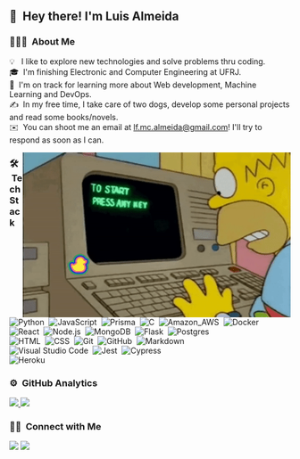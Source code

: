 
 ## 👋 &nbsp;Hey there! I'm Luis Almeida 

### 👨🏻‍💻 &nbsp;About Me

💡 &nbsp; I like to explore new technologies and solve problems thru coding.\
🎓 &nbsp;I'm finishing Electronic and Computer Engineering at UFRJ.\
🌱 &nbsp;I'm on track for learning more about Web development, Machine Learning and DevOps.\
✍️ &nbsp;In my free time, I take care of two dogs, develop some personal projects and read some books/novels.\
✉️ &nbsp;You can shoot me an email at lf.mc.almeida@gmail.com! I'll try to respond as soon as I can.

<img alt="Night Coding" src="https://github.com/Backus88/Backus88/blob/main/how-to-start.gif?raw=true" align="right"/>

### 🛠 &nbsp;Tech Stack

![Python](https://img.shields.io/badge/-Python-05122A?style=flat&logo=python)&nbsp;
![JavaScript](https://img.shields.io/badge/-JavaScript-05122A?style=flat&logo=javascript)&nbsp;
![Prisma](https://img.shields.io/badge/-Prisma-05122A?style=flat&logo=Prisma&logoColor=FFA518)&nbsp;
![C](https://img.shields.io/badge/-C-05122A?style=flat&logo=C&logoColor=A8B9CC)&nbsp;
![Amazon_AWS](https://img.shields.io/badge/-Amazon_AWS-05122A?style=flat&logo=amazonaws&logoColor=orange)&nbsp;
![Docker](https://img.shields.io/badge/-Docker-05122A?style=flat&logo=docker&logoColor=276DC3)\
![React](https://img.shields.io/badge/-React-05122A?style=flat&logo=react)&nbsp;
![Node.js](https://img.shields.io/badge/-Node.js-05122A?style=flat&logo=node.js)&nbsp;
![MongoDB](https://img.shields.io/badge/-MongoDB-05122A?style=flat&logo=mongodb&logoColor=green)&nbsp;
![Flask](https://img.shields.io/badge/-Flask-05122A?style=flat&logo=flask)&nbsp;
![Postgres](https://img.shields.io/badge/-PostegeSQL-05122A?style=flat&logo=postgresql&logoColor=blue)\
![HTML](https://img.shields.io/badge/-HTML-05122A?style=flat&logo=HTML5)&nbsp;
![CSS](https://img.shields.io/badge/-CSS-05122A?style=flat&logo=CSS3&logoColor=1572B6)&nbsp;
![Git](https://img.shields.io/badge/-Git-05122A?style=flat&logo=git)&nbsp;
![GitHub](https://img.shields.io/badge/-GitHub-05122A?style=flat&logo=github)&nbsp;
![Markdown](https://img.shields.io/badge/-Markdown-05122A?style=flat&logo=markdown)\
![Visual Studio Code](https://img.shields.io/badge/-Visual%20Studio%20Code-05122A?style=flat&logo=visual-studio-code&logoColor=007ACC)&nbsp;
![Jest](https://img.shields.io/badge/-Jest-05122A?style=flat&logo=jest&logoColor=CC0000)&nbsp;
![Cypress](https://img.shields.io/badge/-Cypress-05122A?style=flat&logo=cypress&logoColor=white)\
![Heroku](https://img.shields.io/badge/-Heroku-05122A?style=flat&logo=heroku&logoColor=8A4182)&nbsp;
### ⚙️ &nbsp;GitHub Analytics

<p align="baseline">
<a href="https://github.com/Backus88">
  <img height="180em" src="https://github-readme-stats-eight-theta.vercel.app/api?username=Backus88&show_icons=true&theme=algolia&include_all_commits=true&count_private=true"/>
  <img height="180em" src="https://github-readme-stats-eight-theta.vercel.app/api/top-langs/?username=backus88&layout=compact&langs_count=8&theme=algolia"/>
</a>
</p>

### 🤝🏻 &nbsp;Connect with Me

<p align="baseline">
<a href="https://www.linkedin.com/in/luis-mca/"><img src="https://img.shields.io/badge/-Luis%20Almeida-0077B5?style=flat&logo=Linkedin&logoColor=white"/></a>
<a href="mailto:lf.mc.almeida@poli.ufrj.br"><img src="https://img.shields.io/badge/-lf.mc.almeida@poli.ufrj.br-D14836?style=flat&logo=Gmail&logoColor=white"/></a>
</p>
